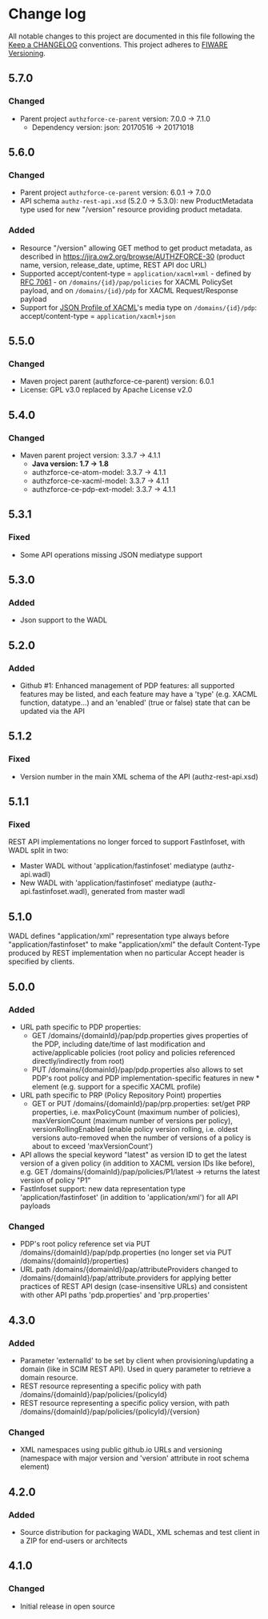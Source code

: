 # Change log
All notable changes to this project are documented in this file following the [Keep a CHANGELOG](http://keepachangelog.com) conventions. This project adheres to [FIWARE Versioning](http://forge.fiware.org/plugins/mediawiki/wiki/fiware/index.php/Releases_and_Sprints_numbering).


## 5.7.0
### Changed
- Parent project `authzforce-ce-parent` version: 7.0.0 -> 7.1.0
	- Dependency version: json: 20170516 -> 20171018


## 5.6.0
### Changed
- Parent project `authzforce-ce-parent` version: 6.0.1 -> 7.0.0
- API schema `authz-rest-api.xsd` (5.2.0 -> 5.3.0): new ProductMetadata type used for new "/version" resource providing product metadata.

### Added
- Resource "/version" allowing GET method to get product metadata, as described in https://jira.ow2.org/browse/AUTHZFORCE-30 (product name,
version, release_date, uptime, REST API doc URL)
- Supported accept/content-type = `application/xacml+xml` - defined by [RFC 7061](https://tools.ietf.org/html/rfc7061) - on `/domains/{id}/pap/policies` for XACML PolicySet payload, and on `/domains/{id}/pdp` for XACML Request/Response payload
- Support for [JSON Profile of XACML](http://docs.oasis-open.org/xacml/xacml-json-http/v1.0/xacml-json-http-v1.0.html)'s media type on `/domains/{id}/pdp`: accept/content-type = `application/xacml+json`


## 5.5.0
### Changed
- Maven project parent (authzforce-ce-parent) version: 6.0.1
- License: GPL v3.0 replaced by Apache License v2.0


## 5.4.0
### Changed
* Maven parent project version: 3.3.7 -> 4.1.1
	* **Java version: 1.7 -> 1.8**
	* authzforce-ce-atom-model: 3.3.7 -> 4.1.1
	* authzforce-ce-xacml-model: 3.3.7 -> 4.1.1
	* authzforce-ce-pdp-ext-model: 3.3.7 -> 4.1.1


## 5.3.1
### Fixed
- Some API operations missing JSON mediatype support


## 5.3.0
### Added
- Json support to the WADL


## 5.2.0
### Added
- Github #1: Enhanced management of PDP features: all supported features may be listed, and each feature may have a 'type' (e.g. XACML function, datatype...) and an 'enabled' (true or false) state that can be updated via the API


## 5.1.2
### Fixed
- Version number in the main XML schema of the API (authz-rest-api.xsd) 


## 5.1.1
### Fixed
REST API implementations no longer forced to support FastInfoset, with WADL split in two:
- Master WADL without 'application/fastinfoset' mediatype (authz-api.wadl)
- New WADL with 'application/fastinfoset' mediatype (authz-api.fastinfoset.wadl), generated from master wadl


## 5.1.0
WADL defines "application/xml" representation type always before "application/fastinfoset" to make "application/xml" the default Content-Type produced by REST implementation when no particular Accept header is specified by clients.


## 5.0.0
### Added
- URL path specific to PDP properties:
	- GET /domains/{domainId}/pap/pdp.properties gives properties of the PDP, including date/time of last modification and active/applicable policies (root policy and policies referenced directly/indirectly from root)
	- PUT /domains/{domainId}/pap/pdp.properties also allows to set PDP's root policy and PDP implementation-specific features in new <feature>* element (e.g. support for a specific XACML profile)
- URL path specific to PRP (Policy Repository Point) properties
	- GET or PUT /domains/{domainId}/pap/prp.properties: set/get PRP properties, i.e. maxPolicyCount (maximum number of policies), maxVersionCount (maximum number of versions per policy), versionRollingEnabled (enable policy version rolling, i.e. oldest versions auto-removed when the number of versions of a policy is about to exceed 'maxVersionCount') 
- API allows the special keyword "latest" as version ID to get the latest version of a given policy (in addition to XACML version IDs like before), e.g. GET /domains/{domainId}/pap/policies/P1/latest -> returns the latest version of policy "P1"
- FastInfoset support: new data representation type 'application/fastinfoset' (in addition to 'application/xml') for all API payloads

### Changed
- PDP's root policy reference set via PUT /domains/{domainId}/pap/pdp.properties (no longer set via PUT /domains/{domainId}/properties)
- URL path /domains/{domainId}/pap/attributeProviders changed to /domains/{domainId}/pap/attribute.providers for applying better practices of REST API design (case-insensitive URLs) and consistent with other API paths 'pdp.properties' and 'prp.properties'


## 4.3.0
### Added
- Parameter 'externalId' to be set by client when provisioning/updating a domain (like in SCIM REST API). Used in query parameter to retrieve a domain resource.
- REST resource representing a specific policy with path /domains/{domainId}/pap/policies/{policyId}
- REST resource representing a specific policy version, with path /domains/{domainId}/pap/policies/{policyId}/{version} 

### Changed
- XML namespaces using public github.io URLs and versioning (namespace with major version and 'version' attribute in root schema element)


## 4.2.0
### Added
- Source distribution for packaging WADL, XML schemas and test client in a ZIP for end-users or architects


## 4.1.0
### Changed
- Initial release in open source
